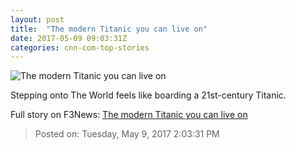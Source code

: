 ```yaml
---
layout: post
title:  "The modern Titanic you can live on"
date: 2017-05-09 09:03:31Z
categories: cnn-com-top-stories
---
```


![The modern Titanic you can live on](http://i2.cdn.cnn.com/cnnnext/dam/assets/170502101242-17-the-world-cruise-super-tease.jpg)

Stepping onto The World feels like boarding a 21st-century Titanic.


Full story on F3News: [The modern Titanic you can live on](http://www.f3nws.com/n/jspyGJ)

> Posted on: Tuesday, May 9, 2017 2:03:31 PM

